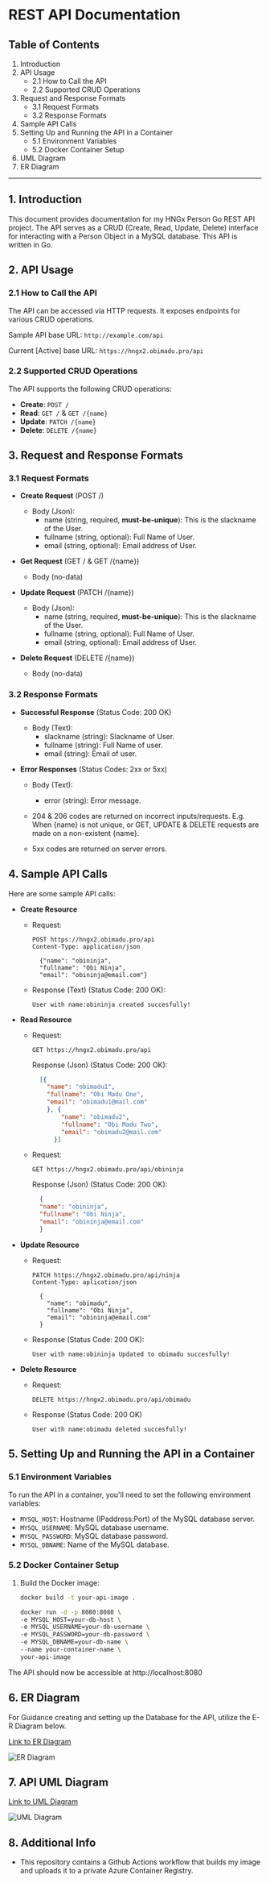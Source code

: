 # REST API Documentation

## Table of Contents

1. Introduction
2. API Usage
   - 2.1 How to Call the API
   - 2.2 Supported CRUD Operations
3. Request and Response Formats
   - 3.1 Request Formats
   - 3.2 Response Formats
4. Sample API Calls
5. Setting Up and Running the API in a Container
   - 5.1 Environment Variables
   - 5.2 Docker Container Setup
6. UML Diagram
7. ER Diagram

---

## 1. Introduction

This document provides documentation for my HNGx Person Go REST API project. The API serves as a CRUD (Create, Read, Update, Delete) interface for interacting with a Person Object in a MySQL database. This API is written in Go.

## 2. API Usage

### 2.1 How to Call the API

The API can be accessed via HTTP requests. It exposes endpoints for various CRUD operations.

Sample API base URL: `http://example.com/api`

Current [Active] base URL: `https://hngx2.obimadu.pro/api`

### 2.2 Supported CRUD Operations

The API supports the following CRUD operations:

- **Create**: `POST /`
- **Read**: `GET /` & `GET /{name}`
- **Update**: `PATCH /{name}`
- **Delete**: `DELETE /{name}`

## 3. Request and Response Formats

### 3.1 Request Formats

- **Create Request** (POST /)
  - Body (Json):
    - name (string, required, **must-be-unique**): This is the slackname of the User.
    - fullname (string, optional): Full Name of User.
    - email (string, optional): Email address of User.
      
- **Get Request** (GET / & GET /{name})
  - Body (no-data)

- **Update Request** (PATCH /{name})
  - Body (Json):
    - name (string, required, **must-be-unique**): This is the slackname of the User.
    - fullname (string, optional): Full Name of User.
    - email (string, optional): Email address of User.

- **Delete Request** (DELETE /{name})
  - Body (no-data)

### 3.2 Response Formats

- **Successful Response** (Status Code: 200 OK)
  - Body (Text):
    - slackname (string): Slackname of User.
    - fullname (string): Full Name of user.
    - email (string): Email of user.

- **Error Responses** (Status Codes: 2xx or 5xx)
  - Body (Text):
    - error (string): Error message.

  - 204 & 206 codes are returned on incorrect inputs/requests. E.g. When {name} is not unique, or GET, UPDATE & DELETE requests are made on a non-existent {name}.
  - 5xx codes are returned on server errors.

## 4. Sample API Calls

Here are some sample API calls:

- **Create Resource**
  - Request:
    ```http
    POST https://hngx2.obimadu.pro/api
    Content-Type: application/json

      {"name": "obininja",
      "fullname": "Obi Ninja",
      "email": "obininja@email.com"}
    ```
  - Response (Text) (Status Code: 200 OK):
    ```text
    User with name:obininja created succesfully!
    ```

- **Read Resource**
  - Request:
    ```http
    GET https://hngx2.obimadu.pro/api
    ```
    Response (Json) (Status Code: 200 OK):
    ```json
      [{
        "name": "obimadu1",
        "fullname": "Obi Madu One",
        "email": "obimadu1@mail.com"
        }, {
            "name": "obimadu2",
            "fullname": "Obi Madu Two",
            "email": "obimadu2@mail.com"
          }]
    ```
  - Request:  
    ```http
    GET https://hngx2.obimadu.pro/api/obininja
    ```
    Response (Json) (Status Code: 200 OK):
    ```json
      {
      "name": "obininja",
      "fullname": "Obi Ninja",
      "email": "obininja@email.com"
      }
    ```

- **Update Resource**
  - Request:
    ```http
    PATCH https://hngx2.obimadu.pro/api/ninja
    Content-Type: aplication/json

      {
        "name": "obimadu",
        "fullname": "Obi Ninja",
        "email": "obininja@email.com"
      }
    ```
  - Response (Status Code: 200 OK):
    ```text
    User with name:obininja Updated to obimadu succesfully!
    ```

- **Delete Resource**
  - Request:
    ```http
    DELETE https://hngx2.obimadu.pro/api/obimadu
    ```
  - Response (Status Code: 200 OK)
    ```text
    User with name:obimadu deleted succesfully!
    ```

## 5. Setting Up and Running the API in a Container

### 5.1 Environment Variables

To run the API in a container, you'll need to set the following environment variables:

- `MYSQL_HOST`: Hostname (IPaddress:Port) of the MySQL database server.
- `MYSQL_USERNAME`: MySQL database username.
- `MYSQL_PASSWORD`: MySQL database password.
- `MYSQL_DBNAME`: Name of the MySQL database.

### 5.2 Docker Container Setup

1. Build the Docker image:
   
   ```sh
   docker build -t your-api-image .

   docker run -d -p 8080:8080 \
   -e MYSQL_HOST=your-db-host \
   -e MYSQL_USERNAME=your-db-username \
   -e MYSQL_PASSWORD=your-db-password \
   -e MYSQL_DBNAME=your-db-name \
   --name your-container-name \
   your-api-image

The API should now be accessible at http://localhost:8080

## 6. ER Diagram
For Guidance creating and setting up the Database for the API, utilize the E-R Diagram below.

[Link to ER Diagram](./ER_diag.png)

![ER Diagram](./ER_diag.png)

## 7. API UML Diagram

[Link to UML Diagram](./UML_diag.png)

![UML Diagram](./UML_diag.png)


## 8. Additional Info

- This repository contains a Github Actions workflow that builds my image and uploads it to a private Azure Container Registry. 
